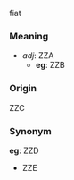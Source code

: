 fiat
### Meaning
+ _adj_: ZZA
    + __eg__: ZZB

### Origin

ZZC

### Synonym

__eg__: ZZD

+ ZZE


